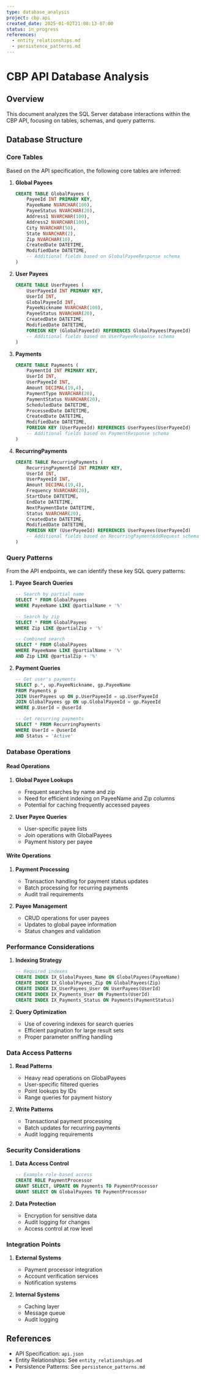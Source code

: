 ```yaml
---
type: database_analysis
project: cbp.api
created_date: 2025-01-02T21:08:13-07:00
status: in_progress
references:
  - entity_relationships.md
  - persistence_patterns.md
---
```


# CBP API Database Analysis

## Overview

This document analyzes the SQL Server database interactions within the CBP API, focusing on tables, schemas, and query patterns.

## Database Structure

### Core Tables

Based on the API specification, the following core tables are inferred:

1. **Global Payees**
   ```sql
   CREATE TABLE GlobalPayees (
       PayeeId INT PRIMARY KEY,
       PayeeName NVARCHAR(100),
       PayeeStatus NVARCHAR(20),
       Address1 NVARCHAR(100),
       Address2 NVARCHAR(100),
       City NVARCHAR(50),
       State NVARCHAR(2),
       Zip NVARCHAR(10),
       CreatedDate DATETIME,
       ModifiedDate DATETIME,
       -- Additional fields based on GlobalPayeeResponse schema
   )
   ```

2. **User Payees**
   ```sql
   CREATE TABLE UserPayees (
       UserPayeeId INT PRIMARY KEY,
       UserId INT,
       GlobalPayeeId INT,
       PayeeNickname NVARCHAR(100),
       PayeeStatus NVARCHAR(20),
       CreatedDate DATETIME,
       ModifiedDate DATETIME,
       FOREIGN KEY (GlobalPayeeId) REFERENCES GlobalPayees(PayeeId)
       -- Additional fields based on UserPayeeResponse schema
   )
   ```

3. **Payments**
   ```sql
   CREATE TABLE Payments (
       PaymentId INT PRIMARY KEY,
       UserId INT,
       UserPayeeId INT,
       Amount DECIMAL(19,4),
       PaymentType NVARCHAR(20),
       PaymentStatus NVARCHAR(20),
       ScheduledDate DATETIME,
       ProcessedDate DATETIME,
       CreatedDate DATETIME,
       ModifiedDate DATETIME,
       FOREIGN KEY (UserPayeeId) REFERENCES UserPayees(UserPayeeId)
       -- Additional fields based on PaymentResponse schema
   )
   ```

4. **RecurringPayments**
   ```sql
   CREATE TABLE RecurringPayments (
       RecurringPaymentId INT PRIMARY KEY,
       UserId INT,
       UserPayeeId INT,
       Amount DECIMAL(19,4),
       Frequency NVARCHAR(20),
       StartDate DATETIME,
       EndDate DATETIME,
       NextPaymentDate DATETIME,
       Status NVARCHAR(20),
       CreatedDate DATETIME,
       ModifiedDate DATETIME,
       FOREIGN KEY (UserPayeeId) REFERENCES UserPayees(UserPayeeId)
       -- Additional fields based on RecurringPaymentAddRequest schema
   )
   ```

### Query Patterns

From the API endpoints, we can identify these key SQL query patterns:

1. **Payee Search Queries**
   ```sql
   -- Search by partial name
   SELECT * FROM GlobalPayees 
   WHERE PayeeName LIKE @partialName + '%'
   
   -- Search by zip
   SELECT * FROM GlobalPayees 
   WHERE Zip LIKE @partialZip + '%'
   
   -- Combined search
   SELECT * FROM GlobalPayees 
   WHERE PayeeName LIKE @partialName + '%'
   AND Zip LIKE @partialZip + '%'
   ```

2. **Payment Queries**
   ```sql
   -- Get user's payments
   SELECT p.*, up.PayeeNickname, gp.PayeeName
   FROM Payments p
   JOIN UserPayees up ON p.UserPayeeId = up.UserPayeeId
   JOIN GlobalPayees gp ON up.GlobalPayeeId = gp.PayeeId
   WHERE p.UserId = @userId
   
   -- Get recurring payments
   SELECT * FROM RecurringPayments
   WHERE UserId = @userId
   AND Status = 'Active'
   ```

### Database Operations

#### Read Operations
1. **Global Payee Lookups**
   - Frequent searches by name and zip
   - Need for efficient indexing on PayeeName and Zip columns
   - Potential for caching frequently accessed payees

2. **User Payee Queries**
   - User-specific payee lists
   - Join operations with GlobalPayees
   - Payment history per payee

#### Write Operations
1. **Payment Processing**
   - Transaction handling for payment status updates
   - Batch processing for recurring payments
   - Audit trail requirements

2. **Payee Management**
   - CRUD operations for user payees
   - Updates to global payee information
   - Status changes and validation

### Performance Considerations

1. **Indexing Strategy**
   ```sql
   -- Required indexes
   CREATE INDEX IX_GlobalPayees_Name ON GlobalPayees(PayeeName)
   CREATE INDEX IX_GlobalPayees_Zip ON GlobalPayees(Zip)
   CREATE INDEX IX_UserPayees_User ON UserPayees(UserId)
   CREATE INDEX IX_Payments_User ON Payments(UserId)
   CREATE INDEX IX_Payments_Status ON Payments(PaymentStatus)
   ```

2. **Query Optimization**
   - Use of covering indexes for search queries
   - Efficient pagination for large result sets
   - Proper parameter sniffing handling

### Data Access Patterns

1. **Read Patterns**
   - Heavy read operations on GlobalPayees
   - User-specific filtered queries
   - Point lookups by IDs
   - Range queries for payment history

2. **Write Patterns**
   - Transactional payment processing
   - Batch updates for recurring payments
   - Audit logging requirements

### Security Considerations

1. **Data Access Control**
   ```sql
   -- Example role-based access
   CREATE ROLE PaymentProcessor
   GRANT SELECT, UPDATE ON Payments TO PaymentProcessor
   GRANT SELECT ON GlobalPayees TO PaymentProcessor
   ```

2. **Data Protection**
   - Encryption for sensitive data
   - Audit logging for changes
   - Access control at row level

### Integration Points

1. **External Systems**
   - Payment processor integration
   - Account verification services
   - Notification systems

2. **Internal Systems**
   - Caching layer
   - Message queue
   - Audit logging

## References

- API Specification: `api.json`
- Entity Relationships: See `entity_relationships.md`
- Persistence Patterns: See `persistence_patterns.md`
